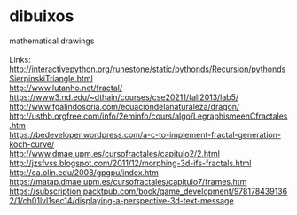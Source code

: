 # dibuixos<br>
mathematical drawings<br>
<br>
Links:<br>
http://interactivepython.org/runestone/static/pythonds/Recursion/pythondsSierpinskiTriangle.html<br>
http://www.lutanho.net/fractal/<br>
https://www3.nd.edu/~dthain/courses/cse20211/fall2013/lab5/<br>
http://www.fgalindosoria.com/ecuaciondelanaturaleza/dragon/<br>
http://usthb.orgfree.com/info/2eminfo/cours/algo/LegraphismeenCfractales.htm<br>
https://bedeveloper.wordpress.com/a-c-to-implement-fractal-generation-koch-curve/<br>
http://www.dmae.upm.es/cursofractales/capitulo2/2.html<br>
http://jzsfvss.blogspot.com/2011/12/morphing-3d-ifs-fractals.html<br>
http://ca.olin.edu/2008/gpgpu/index.htm<br>
https://matap.dmae.upm.es/cursofractales/capitulo7/frames.htm<br>
https://subscription.packtpub.com/book/game_development/9781784391362/1/ch01lvl1sec14/displaying-a-perspective-3d-text-message<br>
